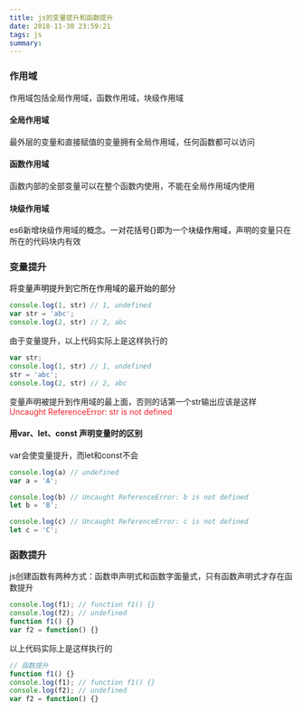 ```yaml
---
title: js的变量提升和函数提升
date: 2018-11-30 23:59:21
tags: js
summary:
---
```

### 作用域
作用域包括全局作用域，函数作用域，块级作用域

#### 全局作用域
最外层的变量和直接赋值的变量拥有全局作用域，任何函数都可以访问
#### 函数作用域
函数内部的全部变量可以在整个函数内使用，不能在全局作用域内使用
#### 块级作用域
es6新增块级作用域的概念。<span data-type="color" style="color:rgb(0, 0, 0)"><span data-type="background" style="background-color:rgb(255, 255, 255)">一对花括号{}即为一个块级作用域，</span></span>声明的变量只在所在的代码块内有效

### 变量提升
<span data-type="color" style="color:rgb(0, 0, 0)"><span data-type="background" style="background-color:rgb(255, 255, 255)">将变量声明提升到它所在作用域的最开始的部分</span></span>
```javascript
console.log(1, str) // 1, undefined
var str = 'abc';
console.log(2, str) // 2, abc
```

由于变量提升，以上代码实际上是这样执行的
```javascript
var str;
console.log(1, str) // 1, undefined
str = 'abc';
console.log(2, str) // 2, abc
```

变量声明被提升到作用域的最上面，否则的话第一个str输出应该是这样
<span data-type="color" style="color:#F5222D">Uncaught ReferenceError: str is not defined</span>

#### 用var、let、const 声明变量时的区别
var会使变量提升，而let和const不会
```javascript
console.log(a) // undefined
var a = 'A';

console.log(b) // Uncaught ReferenceError: b is not defined
let b = 'B';

console.log(c) // Uncaught ReferenceError: c is not defined
let c = 'C';
```

### 函数提升
js创建函数有两种方式：函数申声明式和函数字面量式，只有函数声明式才存在函数提升
```javascript
console.log(f1); // function f1() {}   
console.log(f2); // undefined  
function f1() {}
var f2 = function() {}
```

以上代码实际上是这样执行的
```javascript
// 函数提升
function f1() {}
console.log(f1); // function f1() {}   
console.log(f2); // undefined 
var f2 = function() {}
```